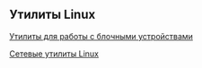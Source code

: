 ## Утилиты Linux

[Утилиты для работы с блочными устройствами](https://github.com/Aleksey-10081967/Education/blob/main/dop_infa/utils.md)

[Сетевые утилиты Linux](https://github.com/Aleksey-10081967/Education/blob/main/dop_infa/utils_s.md)

